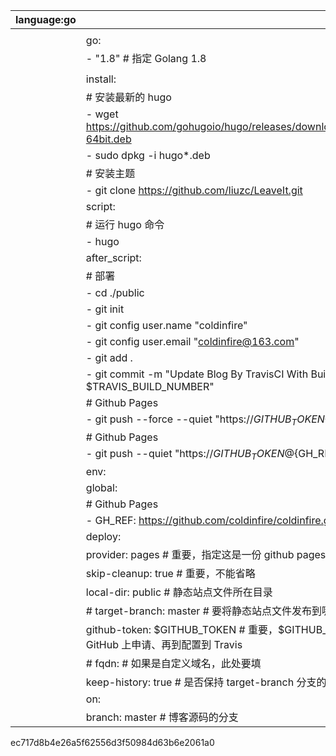 | language:go |                                                              |
| ----------- | ------------------------------------------------------------ |
|             |                                                              |
|             | go:                                                          |
|             | - "1.8"  # 指定 Golang 1.8                                   |
|             |                                                              |
|             | install:                                                     |
|             | # 安装最新的 hugo                                            |
|             | - wget https://github.com/gohugoio/hugo/releases/download/v0.51/hugo_0.51_Linux-64bit.deb |
|             | - sudo dpkg -i hugo*.deb                                     |
|             | # 安装主题                                                   |
|             | - git clone https://github.com/liuzc/LeaveIt.git             |
|             | script:                                                      |
|             | # 运行 hugo 命令                                             |
|             | - hugo                                                       |
|             | after_script:                                                |
|             | # 部署                                                       |
|             | - cd ./public                                                |
|             | - git init                                                   |
|             | - git config user.name "coldinfire"                          |
|             | - git config user.email "coldinfire@163.com"                 |
|             | - git add .                                                  |
|             | - git commit -m "Update Blog By TravisCI With Build $TRAVIS_BUILD_NUMBER" |
|             | # Github Pages                                               |
|             | - git push --force --quiet "https://$GITHUB_TOKEN@${GH_REF}" master:master |
|             | # Github Pages                                               |
|             | - git push --quiet "https://$GITHUB_TOKEN@${GH_REF}" master:master --tags |
|             | env:                                                         |
|             | global:                                                      |
|             | # Github Pages                                               |
|             | - GH_REF: https://github.com/coldinfire/coldinfire.github.io.git |
|             | deploy:                                                      |
|             | provider: pages # 重要，指定这是一份 github pages 的部署配置 |
|             | skip-cleanup: true # 重要，不能省略                          |
|             | local-dir: public # 静态站点文件所在目录                     |
|             | # target-branch: master # 要将静态站点文件发布到哪个分支     |
|             | github-token: $GITHUB_TOKEN # 重要，$GITHUB_TOKEN 是变量，需要在 GitHub 上申请、再到配置到 Travis |
|             | # fqdn:  # 如果是自定义域名，此处要填                        |
|             | keep-history: true # 是否保持 target-branch 分支的提交记录   |
|             | on:                                                          |
|             | branch: master # 博客源码的分支                              |

ec717d8b4e26a5f62556d3f50984d63b6e2061a0
